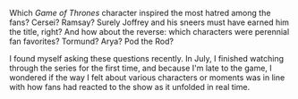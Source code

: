 Which <cite>Game of Thrones</cite> character inspired the most hatred among the fans? Cersei? Ramsay? Surely Joffrey and his sneers must have earned him the title, right? And how about the reverse: which characters were perennial fan favorites? Tormund? Arya? Pod the Rod?

I found myself asking these questions recently. In July, I finished watching through the series for the first time, and because I'm late to the game, I wondered if the way I felt about various characters or moments was in line with how fans had reacted to the show as it unfolded in real time.

